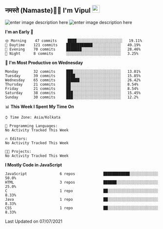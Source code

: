 ## नमस्ते (Namaste)🙏🏻 I'm Vipul <img src="https://media.giphy.com/media/hvRJCLFzcasrR4ia7z/giphy.gif" width="25px">

![enter image description here](https://github-readme-stats.vercel.app/api?username=vipul-jha&show_icons=true&count_private=true&theme=gruvbox)
![enter image description here](https://github-readme-stats.vercel.app/api/top-langs/?username=vipul-jha&layout=compact&count_private=true&theme=gruvbox)

<!--START_SECTION:waka-->
**I'm an Early 🐤** 

```text
🌞 Morning    47 commits     ████░░░░░░░░░░░░░░░░░░░░░   19.11% 
🌆 Daytime    121 commits    ████████████░░░░░░░░░░░░░   49.19% 
🌃 Evening    70 commits     ███████░░░░░░░░░░░░░░░░░░   28.46% 
🌙 Night      8 commits      ░░░░░░░░░░░░░░░░░░░░░░░░░   3.25%

```
📅 **I'm Most Productive on Wednesday** 

```text
Monday       32 commits     ███░░░░░░░░░░░░░░░░░░░░░░   13.01% 
Tuesday      39 commits     ████░░░░░░░░░░░░░░░░░░░░░   15.85% 
Wednesday    65 commits     ██████░░░░░░░░░░░░░░░░░░░   26.42% 
Thursday     21 commits     ██░░░░░░░░░░░░░░░░░░░░░░░   8.54% 
Friday       21 commits     ██░░░░░░░░░░░░░░░░░░░░░░░   8.54% 
Saturday     38 commits     ███░░░░░░░░░░░░░░░░░░░░░░   15.45% 
Sunday       30 commits     ███░░░░░░░░░░░░░░░░░░░░░░   12.2%

```


📊 **This Week I Spent My Time On** 

```text
⌚︎ Time Zone: Asia/Kolkata

💬 Programming Languages: 
No Activity Tracked This Week

🔥 Editors: 
No Activity Tracked This Week

🐱‍💻 Projects: 
No Activity Tracked This Week

```

**I Mostly Code in JavaScript** 

```text
JavaScript               6 repos             ████████████░░░░░░░░░░░░░   50.0% 
HTML                     3 repos             ██████░░░░░░░░░░░░░░░░░░░   25.0% 
C                        1 repo              ██░░░░░░░░░░░░░░░░░░░░░░░   8.33% 
Java                     1 repo              ██░░░░░░░░░░░░░░░░░░░░░░░   8.33% 
CSS                      1 repo              ██░░░░░░░░░░░░░░░░░░░░░░░   8.33%

```



 Last Updated on 07/07/2021
<!--END_SECTION:waka-->
